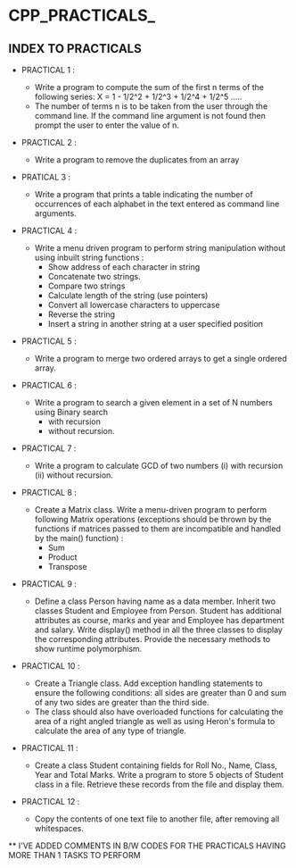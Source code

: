 # CPP_PRACTICALS_

## INDEX TO PRACTICALS 

 - PRACTICAL 1 :
    -  Write a program to compute the sum of the first n terms of the following series:
          X = 1 - 1/2^2 + 1/2^3 + 1/2^4 + 1/2^5 .....
    -   The number of terms n is to be taken from the user through the command line. If the
       command line argument is not found then prompt the user to enter the value of n.

- PRACTICAL 2 :
    - Write a program to remove the duplicates from an array

- PRATICAL 3 :
    - Write a program that prints a table indicating the number of occurrences of each
 alphabet in the text entered as command line arguments.

- PRACTICAL 4 :
    - Write a menu driven program to perform string manipulation without using inbuilt
 string functions :
         - Show address of each character in string
         - Concatenate two strings.
         - Compare two strings
         -  Calculate length of the string (use pointers)
         - Convert all lowercase characters to uppercase
         - Reverse the string
         - Insert a string in another string at a user specified position  

- PRACTICAL 5 :
   -  Write a program to merge two ordered arrays to get a single ordered array.

- PRACTICAL 6 :
    -  Write a program to search a given element in a set of N numbers using Binary search
          - with recursion
          - without recursion.
     
- PRACTICAL 7 :
    - Write a program to calculate GCD of two numbers (i) with recursion (ii) without
 recursion.

- PRACTICAL 8 :
    -  Create a Matrix class. Write a menu-driven program to perform following Matrix
 operations (exceptions should be thrown by the functions if matrices passed to them
 are incompatible and handled by the main() function) :
         - Sum
         - Product
         - Transpose

- PRACTICAL 9 :
    - Define a class Person having name as a data member. Inherit two classes Student and
 Employee from Person. Student has additional attributes as course, marks and year
 and Employee has department and salary. Write display() method in all the three
 classes to display the corresponding attributes. Provide the necessary methods to show
 runtime polymorphism.

- PRACTICAL 10 :
    -  Create a Triangle class. Add exception handling statements to ensure the following
 conditions: all sides are greater than 0 and sum of any two sides are greater than the
 third side.
    - The class should also have overloaded functions for calculating the area
 of a right angled triangle as well as using Heron's formula to calculate the area of any
 type of triangle.

- PRACTICAL 11 :
    - Create a class Student containing fields for Roll No., Name, Class, Year and Total
 Marks. Write a program to store 5 objects of Student class in a file. Retrieve these
 records from the file and display them.

- PRACTICAL 12 :
    -  Copy the contents of one text file to another file, after removing all whitespaces.

** I'VE ADDED COMMENTS IN B/W CODES FOR THE PRACTICALS HAVING MORE THAN 1 TASKS TO PERFORM 
